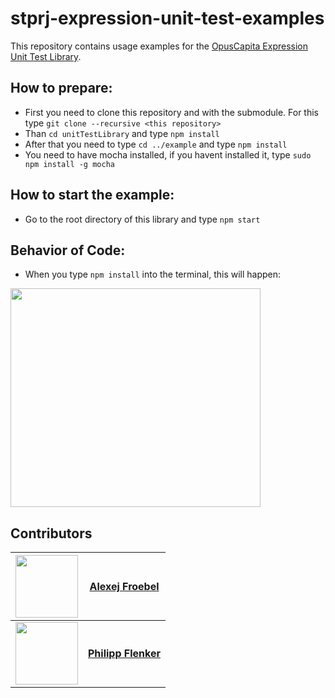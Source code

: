 # stprj-expression-unit-test-examples
This repository contains usage examples for the [OpusCapita Expression Unit Test Library](https://github.com/OpusCapita/stprj-expression-unit-test).

## How to prepare:
- First you need to clone this repository and with the submodule. For this type `git clone --recursive <this repository>`
- Than `cd unitTestLibrary` and type `npm install`
- After that you need to type `cd ../example` and type `npm install`
- You need to have mocha installed, if you havent installed it, type `sudo npm install -g mocha`
## How to start the example:
- Go to the root directory of this library and type `npm start`

## Behavior of Code:
- When you type `npm install` into the terminal, this will happen:
<img src="https://github.com/OpusCapita/stprj-expression-unit-test-examples/blob/dev/example/behavior.JPG" height="350px" width="400px"/>

## Contributors
| [<img src="https://avatars.githubusercontent.com/u/30691117" width="100px;"/>](https://github.com/alexejFroebel) | [**Alexej Froebel**](https://github.com/alexejFroebel)     |
| :---: | :---: |
 [<img src="https://avatars.githubusercontent.com/u/4085533" width="100px;"/>](https://github.com/pflenker) | [**Philipp Flenker**](https://github.com/pflenker) |
